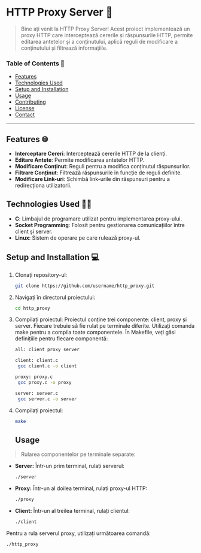 # HTTP Proxy Server 🚀

> Bine ați venit la HTTP Proxy Server! Acest proiect implementează un proxy HTTP care interceptează cererile și răspunsurile HTTP, permite editarea antetelor și a conținutului, aplică reguli de modificare a conținutului și filtrează informațiile. 

### Table of Contents 📖
- [Features](#features)
- [Technologies Used](#technologies-used)
- [Setup and Installation](#setup-and-installation)
- [Usage](#usage)
- [Contributing](#contributing)
- [License](#license)
- [Contact](#contact)

---

## Features 🌐

- **Interceptare Cereri**: Interceptează cererile HTTP de la clienți.
- **Editare Antete**: Permite modificarea antetelor HTTP.
- **Modificare Conținut**: Reguli pentru a modifica conținutul răspunsurilor.
- **Filtrare Conținut**: Filtrează răspunsurile în funcție de reguli definite.
- **Modificare Link-uri**: Schimbă link-urile din răspunsuri pentru a redirecționa utilizatorii.

## Technologies Used 👨‍💻

- **C**: Limbajul de programare utilizat pentru implementarea proxy-ului.
- **Socket Programming**: Folosit pentru gestionarea comunicațiilor între client și server.
- **Linux**: Sistem de operare pe care rulează proxy-ul.

## Setup and Installation 💻

1. Clonați repository-ul:
    ```bash
    git clone https://github.com/username/http_proxy.git
    ```
2. Navigați în directorul proiectului:
    ```bash
    cd http_proxy
    ```
3. Compilați proiectul: Proiectul conține trei componente: client, proxy și server. Fiecare trebuie să fie rulat pe terminale diferite. Utilizați comanda make pentru a compila toate componentele. În Makefile, veți găsi definițiile pentru fiecare componentă:
   ```bash
   all: client proxy server
   
   client: client.c
    gcc client.c -o client
   
   proxy: proxy.c   
    gcc proxy.c -o proxy
   
   server: server.c
    gcc server.c -o server
   ```
4. Compilați proiectul:
    ```bash
    make
    ```
    ## Usage 
> Rularea componentelor pe terminale separate:
- **Server:** Într-un prim terminal, rulați serverul:
   ```bash
  ./server
   ```
- **Proxy:** Într-un al doilea terminal, rulați proxy-ul HTTP:
  ```bash
  ./proxy
  ```
- **Client:** Într-un al treilea terminal, rulați clientul:
  ```bash
  ./client
  ```


Pentru a rula serverul proxy, utilizați următoarea comandă:
```bash
./http_proxy
